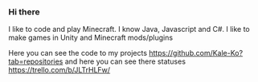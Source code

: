 ### Hi there
I like to code and play Minecraft. I know Java, Javascript and C#. I like to make games in Unity and Minecraft mods/plugins

Here you can see the code to my projects https://github.com/Kale-Ko?tab=repositories and here you can see there statuses https://trello.com/b/JLTrHLFw/
